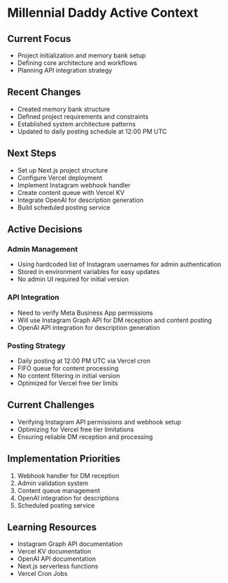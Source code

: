 # Millennial Daddy Active Context

## Current Focus
- Project initialization and memory bank setup
- Defining core architecture and workflows
- Planning API integration strategy

## Recent Changes
- Created memory bank structure
- Defined project requirements and constraints
- Established system architecture patterns
- Updated to daily posting schedule at 12:00 PM UTC

## Next Steps
- Set up Next.js project structure
- Configure Vercel deployment
- Implement Instagram webhook handler
- Create content queue with Vercel KV
- Integrate OpenAI for description generation
- Build scheduled posting service

## Active Decisions

### Admin Management
- Using hardcoded list of Instagram usernames for admin authentication
- Stored in environment variables for easy updates
- No admin UI required for initial version

### API Integration
- Need to verify Meta Business App permissions
- Will use Instagram Graph API for DM reception and content posting
- OpenAI API integration for description generation

### Posting Strategy
- Daily posting at 12:00 PM UTC via Vercel cron
- FIFO queue for content processing
- No content filtering in initial version
- Optimized for Vercel free tier limits

## Current Challenges
- Verifying Instagram API permissions and webhook setup
- Optimizing for Vercel free tier limitations
- Ensuring reliable DM reception and processing

## Implementation Priorities
1. Webhook handler for DM reception
2. Admin validation system
3. Content queue management
4. OpenAI integration for descriptions
5. Scheduled posting service

## Learning Resources
- Instagram Graph API documentation
- Vercel KV documentation
- OpenAI API documentation
- Next.js serverless functions
- Vercel Cron Jobs
